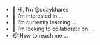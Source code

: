 - 👋 Hi, I’m @udaykhares
- 👀 I’m interested in ...
- 🌱 I’m currently learning ...
- 💞️ I’m looking to collaborate on ...
- 📫 How to reach me ...

<!---
udaykhares/udaykhares is a ✨ special ✨ repository because its `README.md` (this file) appears on your GitHub profile.
You can click the Preview link to take a look at your changes.
--->
